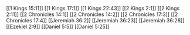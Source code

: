 [[1 Kings 15:11]]
[[1 Kings 17:1]]
[[1 Kings 22:43]]
[[2 Kings 2:1]]
[[2 Kings 2:11]]
[[2 Chronicles 14:1]]
[[2 Chronicles 14:2]]
[[2 Chronicles 17:3]]
[[2 Chronicles 17:4]]
[[Jeremiah 36:2]]
[[Jeremiah 36:23]]
[[Jeremiah 36:28]]
[[Ezekiel 2:9]]
[[Daniel 5:5]]
[[Daniel 5:25]]
